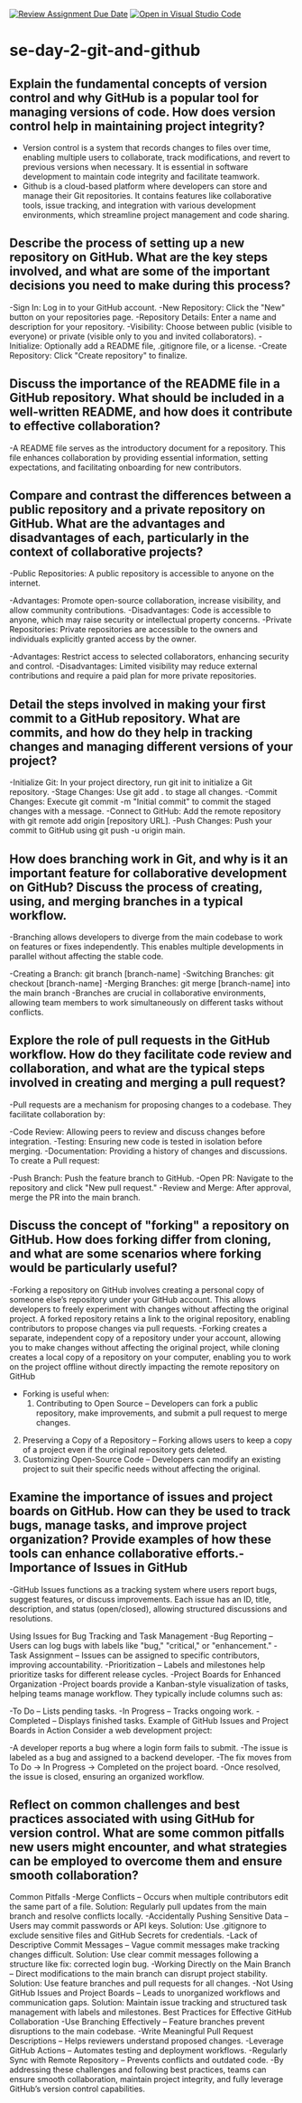 [![Review Assignment Due Date](https://classroom.github.com/assets/deadline-readme-button-22041afd0340ce965d47ae6ef1cefeee28c7c493a6346c4f15d667ab976d596c.svg)](https://classroom.github.com/a/8wgCKhpZ)
[![Open in Visual Studio Code](https://classroom.github.com/assets/open-in-vscode-2e0aaae1b6195c2367325f4f02e2d04e9abb55f0b24a779b69b11b9e10269abc.svg)](https://classroom.github.com/online_ide?assignment_repo_id=18378806&assignment_repo_type=AssignmentRepo)
# se-day-2-git-and-github
## Explain the fundamental concepts of version control and why GitHub is a popular tool for managing versions of code. How does version control help in maintaining project integrity?
- Version control is a system that records changes to files over time, enabling multiple users to collaborate, track modifications, and revert to previous versions when necessary. It is essential in software development to maintain code integrity and facilitate teamwork. 
- Github is a cloud-based platform where developers can store and manage their Git repositories. It contains features like collaborative tools, issue tracking, and integration with various development environments, which streamline project management and code sharing.

## Describe the process of setting up a new repository on GitHub. What are the key steps involved, and what are some of the important decisions you need to make during this process?
-Sign In: Log in to your GitHub account.
-New Repository: Click the "New" button on your repositories page.
-Repository Details: Enter a name and description for your repository.
-Visibility: Choose between public (visible to everyone) or private (visible only to you and invited collaborators).
-Initialize: Optionally add a README file, .gitignore file, or a license.
-Create Repository: Click "Create repository" to finalize.

## Discuss the importance of the README file in a GitHub repository. What should be included in a well-written README, and how does it contribute to effective collaboration?
-A README file serves as the introductory document for a repository. This file enhances collaboration by providing essential information, setting expectations, and facilitating onboarding for new contributors.

## Compare and contrast the differences between a public repository and a private repository on GitHub. What are the advantages and disadvantages of each, particularly in the context of collaborative projects?
-Public Repositories: A public repository is accessible to anyone on the internet.

-Advantages: Promote open-source collaboration, increase visibility, and allow community contributions.
-Disadvantages: Code is accessible to anyone, which may raise security or intellectual property concerns.
-Private Repositories: Private repositories are accessible to the owners and individuals explicitly granted access by the owner.

-Advantages: Restrict access to selected collaborators, enhancing security and control.
-Disadvantages: Limited visibility may reduce external contributions and require a paid plan for more private repositories.


## Detail the steps involved in making your first commit to a GitHub repository. What are commits, and how do they help in tracking changes and managing different versions of your project?
-Initialize Git: In your project directory, run git init to initialize a Git repository.
-Stage Changes: Use git add . to stage all changes.
-Commit Changes: Execute git commit -m "Initial commit" to commit the staged changes with a message.
-Connect to GitHub: Add the remote repository with git remote add origin [repository URL].
-Push Changes: Push your commit to GitHub using git push -u origin main.

## How does branching work in Git, and why is it an important feature for collaborative development on GitHub? Discuss the process of creating, using, and merging branches in a typical workflow.
-Branching allows developers to diverge from the main codebase to work on features or fixes independently. This enables multiple developments in parallel without affecting the stable code.

-Creating a Branch: git branch [branch-name]
-Switching Branches: git checkout [branch-name]
-Merging Branches: git merge [branch-name] into the main branch
-Branches are crucial in collaborative environments, allowing team members to work simultaneously on different tasks without conflicts.

## Explore the role of pull requests in the GitHub workflow. How do they facilitate code review and collaboration, and what are the typical steps involved in creating and merging a pull request?
-Pull requests are a mechanism for proposing changes to a codebase. They facilitate collaboration by:

-Code Review: Allowing peers to review and discuss changes before integration.
-Testing: Ensuring new code is tested in isolation before merging.
-Documentation: Providing a history of changes and discussions.
To create a Pull request:

-Push Branch: Push the feature branch to GitHub.
-Open PR: Navigate to the repository and click "New pull request."
-Review and Merge: After approval, merge the PR into the main branch.

## Discuss the concept of "forking" a repository on GitHub. How does forking differ from cloning, and what are some scenarios where forking would be particularly useful?
-Forking a repository on GitHub involves creating a personal copy of someone else’s repository under your GitHub account. This allows developers to freely experiment with changes without affecting the original project. A forked repository retains a link to the original repository, enabling contributors to propose changes via pull requests.
-Forking creates a separate, independent copy of a repository under your account, allowing you to make changes without affecting the original project, while cloning creates a local copy of a repository on your computer, enabling you to work on the project offline without directly impacting the remote repository on GitHub
- Forking is useful when:
  1. Contributing to Open Source – Developers can fork a public repository, make improvements, and submit a pull request to merge changes.
2. Preserving a Copy of a Repository – Forking allows users to keep a copy of a project even if the original repository gets deleted.
3. Customizing Open-Source Code – Developers can modify an existing project to suit their specific needs without affecting the original.

## Examine the importance of issues and project boards on GitHub. How can they be used to track bugs, manage tasks, and improve project organization? Provide examples of how these tools can enhance collaborative efforts.- Importance of Issues in GitHub
-GitHub Issues functions as a tracking system where users report bugs, suggest features, or discuss improvements. Each issue has an ID, title, description, and status (open/closed), allowing structured discussions and resolutions.

Using Issues for Bug Tracking and Task Management
-Bug Reporting – Users can log bugs with labels like "bug," "critical," or "enhancement."
-Task Assignment – Issues can be assigned to specific contributors, improving accountability.
-Prioritization – Labels and milestones help prioritize tasks for different release cycles.
-Project Boards for Enhanced Organization
-Project boards provide a Kanban-style visualization of tasks, helping teams manage workflow. 
They typically include columns such as:

-To Do – Lists pending tasks.
-In Progress – Tracks ongoing work.
-Completed – Displays finished tasks.
Example of GitHub Issues and Project Boards in Action
Consider a web development project:

-A developer reports a bug where a login form fails to submit.
-The issue is labeled as a bug and assigned to a backend developer.
-The fix moves from To Do → In Progress → Completed on the project board.
-Once resolved, the issue is closed, ensuring an organized workflow.
## Reflect on common challenges and best practices associated with using GitHub for version control. What are some common pitfalls new users might encounter, and what strategies can be employed to overcome them and ensure smooth collaboration?
Common Pitfalls
-Merge Conflicts – Occurs when multiple contributors edit the same part of a file.
  Solution: Regularly pull updates from the main branch and resolve conflicts locally.
-Accidentally Pushing Sensitive Data – Users may commit passwords or API keys.
  Solution: Use .gitignore to exclude sensitive files and GitHub Secrets for credentials.
-Lack of Descriptive Commit Messages – Vague commit messages make tracking changes difficult.
  Solution: Use clear commit messages following a structure like fix: corrected login bug.
-Working Directly on the Main Branch – Direct modifications to the main branch can disrupt project stability.
  Solution: Use feature branches and pull requests for all changes.
-Not Using GitHub Issues and Project Boards – Leads to unorganized workflows and communication gaps.
  Solution: Maintain issue tracking and structured task management with labels and milestones.
Best Practices for Effective GitHub Collaboration
-Use Branching Effectively – Feature branches prevent disruptions to the main codebase.
-Write Meaningful Pull Request Descriptions – Helps reviewers understand proposed changes.
-Leverage GitHub Actions – Automates testing and deployment workflows.
-Regularly Sync with Remote Repository – Prevents conflicts and outdated code.
-By addressing these challenges and following best practices, teams can ensure smooth collaboration, maintain project integrity, and fully leverage GitHub’s version control capabilities.
